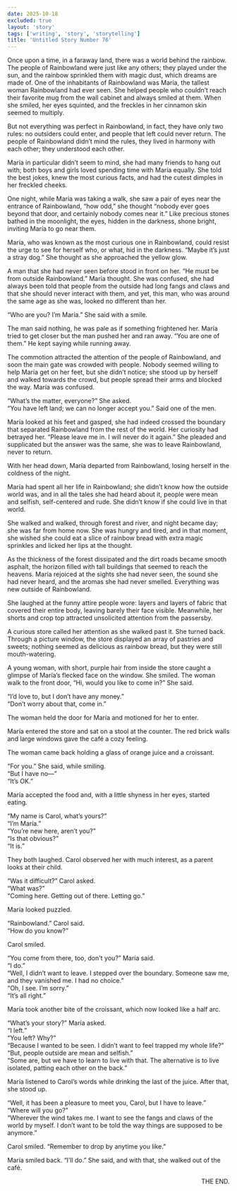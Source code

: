 ```yaml
---
date: 2025-10-18
excluded: true
layout: 'story'
tags: ['writing', 'story', 'storytelling']
title: 'Untitled Story Number 76'
---
```


Once upon a time, in a faraway land, there was a world behind the rainbow. The people of Rainbowland were just like any others; they played under the sun, and the rainbow sprinkled them with magic dust, which dreams are made of. One of the inhabitants of Rainbowland was María, the tallest woman Rainbowland had ever seen. She helped people who couldn’t reach their favorite mug from the wall cabinet and always smiled at them. When she smiled, her eyes squinted, and the freckles in her cinnamon skin seemed to multiply.

But not everything was perfect in Rainbowland, in fact, they have only two rules: no outsiders could enter, and people that left could never return. The people of Rainbowland didn’t mind the rules, they lived in harmony with each other; they understood each other.

María in particular didn’t seem to mind, she had many friends to hang out with; both boys and girls loved spending time with María equally. She told the best jokes, knew the most curious facts, and had the cutest dimples in her freckled cheeks.

One night, while María was taking a walk, she saw a pair of eyes near the entrance of Rainbowland, “how odd,” she thought “nobody ever goes beyond that door, and certainly nobody comes near it.” Like precious stones bathed in the moonlight, the eyes, hidden in the darkness, shone bright, inviting María to go near them.

María, who was known as the most curious one in Rainbowland, could resist the urge to see for herself who, or what, hid in the darkness. “Maybe it’s just a stray dog.” She thought as she approached the yellow glow.

A man that she had never seen before stood in front on her. “He must be from outside Rainbowland.” María thought. She was confused, she had always been told that people from the outside had long fangs and claws and that she should never interact with them, and yet, this man, who was around the same age as she was, looked no different than her.

“Who are you? I’m María.” She said with a smile.

The man said nothing, he was pale as if something frightened her. María tried to get closer but the man pushed her and ran away. “You are one of them.” He kept saying while running away.

The commotion attracted the attention of the people of Rainbowland, and soon the main gate was crowded with people. Nobody seemed willing to help María get on her feet, but she didn’t notice; she stood up by herself and walked towards the crowd, but people spread their arms and blocked the way. María was confused.

“What’s the matter, everyone?” She asked.  
“You have left land; we can no longer accept you.” Said one of the men.

María looked at his feet and gasped, she had indeed crossed the boundary that separated Rainbowland from the rest of the world. Her curiosity had betrayed her. “Please leave me in. I will never do it again.” She pleaded and supplicated but the answer was the same, she was to leave Rainbowland, never to return.

With her head down, María departed from Rainbowland, losing herself in the coldness of the night.

María had spent all her life in Rainbowland; she didn’t know how the outside world was, and in all the tales she had heard about it, people were mean and selfish, self-centered and rude. She didn’t know if she could live in that world.

She walked and walked, through forest and river, and night became day; she was far from home now. She was hungry and tired, and in that moment, she wished she could eat a slice of rainbow bread with extra magic sprinkles and licked her lips at the thought.

As the thickness of the forest dissipated and the dirt roads became smooth asphalt, the horizon filled with tall buildings that seemed to reach the heavens. María rejoiced at the sights she had never seen, the sound she had never heard, and the aromas she had never smelled. Everything was new outside of Rainbowland.

She laughed at the funny attire people wore: layers and layers of fabric that covered their entire body, leaving barely their face visible. Meanwhile, her shorts and crop top attracted unsolicited attention from the passersby.

A curious store called her attention as she walked past it. She turned back. Through a picture window, the store displayed an array of pastries and sweets; nothing seemed as delicious as rainbow bread, but they were still mouth-watering.

A young woman, with short, purple hair from inside the store caught a glimpse of María’s flecked face on the window. She smiled. The woman walk to the front door, “Hi, would you like to come in?” She said.

“I’d love to, but I don’t have any money.”  
“Don’t worry about that, come in.”

The woman held the door for María and motioned for her to enter.

María entered the store and sat on a stool at the counter. The red brick walls and large windows gave the café a cozy feeling.

The woman came back holding a glass of orange juice and a croissant.

“For you.” She said, while smiling.  
“But I have no—”  
“It’s OK.”

María accepted the food and, with a little shyness in her eyes, started eating.

“My name is Carol, what’s yours?”  
“I’m María.”  
“You’re new here, aren’t you?”  
“Is that obvious?”  
“It is.”

They both laughed. Carol observed her with much interest, as a parent looks at their child.

“Was it difficult?” Carol asked.  
“What was?”  
“Coming here. Getting out of there. Letting go.”

María looked puzzled.

“Rainbowland.” Carol said.  
“How do you know?”

Carol smiled.

“You come from there, too, don't you?” María said.  
“I do.”  
“Well, I didn’t want to leave. I stepped over the boundary. Someone saw me, and they vanished me. I had no choice.”  
“Oh, I see. I’m sorry.”  
“It’s all right.”

María took another bite of the croissant, which now looked like a half arc.

“What’s your story?” María asked.  
“I left.”  
“You left? Why?”  
“Because I wanted to be seen. I didn’t want to feel trapped my whole life?”  
“But, people outside are mean and selfish.”  
“Some are, but we have to learn to live with that. The alternative is to live isolated, patting each other on the back.”

María listened to Carol’s words while drinking the last of the juice. After that, she stood up.

“Well, it has been a pleasure to meet you, Carol, but I have to leave.”  
“Where will you go?”  
“Wherever the wind takes me. I want to see the fangs and claws of the world by myself. I don’t want to be told the way things are supposed to be anymore.”

Carol smiled. “Remember to drop by anytime you like.”

María smiled back. “I’ll do.” She said, and with that, she walked out of the café.

<p style="text-align:right">THE END.</p>